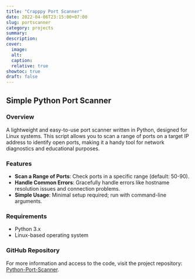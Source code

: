 ```yaml
---
title: "Crapppy Port Scanner"
date: 2022-04-06T23:15:00+07:00
slug: portscanner
category: projects
summary:
description:
cover:
  image:
  alt:
  caption:
  relative: true
showtoc: true
draft: false
---
```


## Simple Python Port Scanner

### Overview
A lightweight and easy-to-use port scanner written in Python, designed for Linux systems. This script allows you to scan a range of ports on a target IP address to identify open ports, making it a handy tool for network diagnostics and educational purposes.

### Features
- **Scan a Range of Ports**: Check ports in a specific range (default: 50-90).
- **Handle Common Errors**: Gracefully handle errors like hostname resolution issues and connection problems.
- **Simple Usage**: Minimal setup required; run with command-line arguments.

### Requirements
- Python 3.x
- Linux-based operating system

### GitHub Repository
For more information and access to the code, visit the project repository: [Python-Port-Scanner](https://github.com/RiteshKumarNayak125/CrappyPortScanner).

